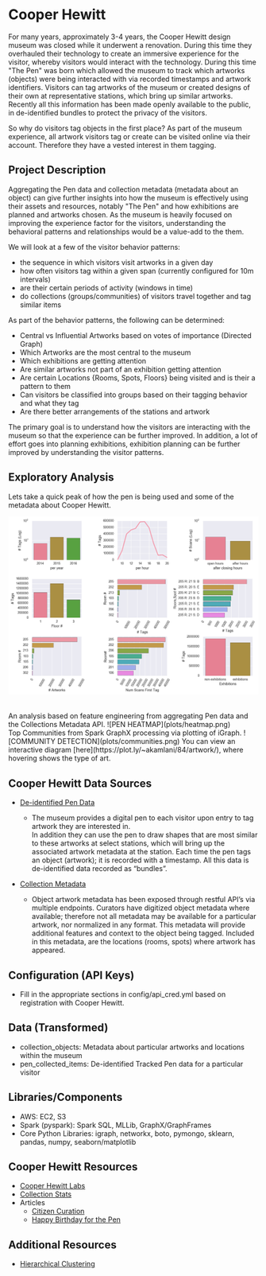 # Cooper Hewitt
For many years, approximately 3-4 years, the Cooper Hewitt design museum was closed while it
underwent a renovation.  During this time they overhauled their technology to create
an immersive experience for the visitor, whereby visitors would interact with the technology.  During this
time "The Pen" was born which allowed the museum to track which artworks (objects) were being interacted with via
recorded timestamps and artwork identifiers.  Visitors can tag artworks of the museum or created designs of
their own at representative stations, which bring up similar artworks.  Recently all this information has been
made openly available to the public, in de-identified bundles to protect the privacy of the visitors.

So why do visitors tag objects in the first place?  As part of the museum experience, all artwork visitors
tag or create can be visited online via their account.  Therefore they have a vested interest in them
tagging.


## Project Description
Aggregating the Pen data and collection metadata (metadata about an object) can give further insights
into how the museum is effectively using their assets and resources, notably "The Pen" and how exhibitions
are planned and artworks chosen.  As the museum is heavily focused on improving the experience factor for
the visitors, understanding the behavioral patterns and relationships would be a value-add to the them.

We will look at a few of the visitor behavior patterns:
- the sequence in which visitors visit artworks in a given day
- how often visitors tag within a given span (currently configured for 10m intervals)
- are their certain periods of activity (windows in time)
- do collections (groups/communities) of visitors travel together and tag similar items

As part of the behavior patterns, the following can be determined:
- Central vs Influential Artworks based on votes of importance (Directed Graph)
- Which Artworks are the most central to the museum
- Which exhibitions are getting attention
- Are similar artworks not part of an exhibition getting attention
- Are certain Locations {Rooms, Spots, Floors} being visited and is their a pattern to them
- Can visitors be classified into groups based on their tagging behavior and what they tag
- Are there better arrangements of the stations and artwork

The primary goal is to understand how the visitors are interacting with the museum so that
the experience can be further improved.  In addition, a lot of effort goes into planning exhibitions,
exhibition planning can be further improved by understanding the visitor patterns.

## Exploratory Analysis
Lets take a quick peak of how the pen is being used and some of the metadata about Cooper Hewitt.

![PEN EDA](plots/pen_eda_full.png)

<br>
An analysis based on feature engineering from aggregating Pen data and the Collections Metadata API.
![PEN HEATMAP](plots/heatmap.png)

<br>
Top Communities from Spark GraphX processing via plotting of iGraph.
![COMMUNITY DETECTION](plots/communities.png)
You can view an interactive diagram [here](https://plot.ly/~akamlani/84/artwork/), where hovering shows the type of art.

## Cooper Hewitt Data Sources
- [De-identified Pen Data](https://github.com/cooperhewitt/the-pen-data/)
    - The museum provides a digital pen to each visitor upon entry to tag artwork they are interested in.  
    In addition they can use the pen to draw shapes that are most similar to these artworks at select stations,
    which will bring up the associated artwork metadata at the station.  Each time the pen tags an object (artwork);
    it is recorded with a timestamp.  All this data is de-identified data recorded as “bundles”.

- [Collection Metadata](https://collection.cooperhewitt.org/api/methods/)
    - Object artwork metadata has been exposed through restful API’s via multiple endpoints.  Curators have
    digitized object metadata where available; therefore not all metadata may be available for a particular artwork,
    nor normalized in any format.  This metadata will provide additional features and context to the object being
    tagged.  Included in this metadata, are the locations (rooms, spots) where artwork has appeared.


## Configuration (API Keys)
- Fill in the appropriate sections in config/api_cred.yml based on registration with Cooper Hewitt.

## Data (Transformed)
- collection_objects: Metadata about particular artworks and locations within the museum
- pen_collected_items: De-identified Tracked Pen data for a particular visitor

## Libraries/Components
- AWS: EC2, S3
- Spark (pyspark):  Spark SQL, MLLib, GraphX/GraphFrames
- Core Python Libraries: igraph, networkx, boto, pymongo, sklearn, pandas, numpy, seaborn/matplotlib  


## Cooper Hewitt Resources
- [Cooper Hewitt Labs](http://labs.cooperhewitt.org)
- [Collection Stats](http://collection.cooperhewitt.org/stats)
- Articles
    - [Citizen Curation](http://tfmorris.blogspot.com/2012/10/citizen-curation-of-smithsonian-metadata.html)
    - [Happy Birthday for the Pen](http://labs.cooperhewitt.org/2016/a-very-happy-open-birthday-for-the-pen/)

## Additional Resources
- [Hierarchical Clustering](https://joernhees.de/blog/2015/08/26/scipy-hierarchical-clustering-and-dendrogram-tutorial/)
